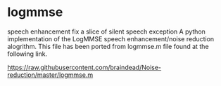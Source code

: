 # logmmse
speech enhancement fix a slice of silent speech exception
A python implementation of the LogMMSE speech enhancement/noise reduction alogrithm. This file has been ported from logmmse.m file found at the following link.

https://raw.githubusercontent.com/braindead/Noise-reduction/master/logmmse.m
